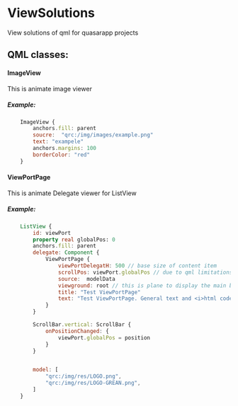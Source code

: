 # ViewSolutions

View solutions of qml for quasarapp projects

## QML classes:

#### ImageView

This is animate image viewer 

##### Example:

```qml
    ImageView {
        anchors.fill: parent
        soucre:  "qrc:/img/images/example.png"
        text: "exampele"
        anchors.margins: 100
        borderColor: "red"
    }
```

#### ViewPortPage

This is animate Delegate viewer for ListView 

##### Example:

```qml
    ListView {
        id: viewPort
        property real globalPos: 0
        anchors.fill: parent
        delegate: Component {
            ViewPortPage {
                viewPortDelegatH: 500 // base size of content item
                scrollPos: viewPort.globalPos // due to qml limitations, this field will have to be tied to updating the location of the scroll
                source:  modelData
                viewground: root // this is plane to display the main background
                title: "Test ViewPortPage"
                text: "Test ViewPortPage. General text and <i>html code</i>"
            }
        }

        ScrollBar.vertical: ScrollBar {
            onPositionChanged: {
                viewPort.globalPos = position
            }
        }


        model: [
            "qrc:/img/res/LOGO.png",
            "qrc:/img/res/LOGO-GREAN.png",
        ]
    }
```
